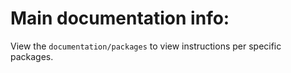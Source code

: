 # Main documentation info:
View the `documentation/packages` to view instructions per specific packages.
